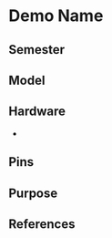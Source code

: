 Demo Name
==================
Semester
---

Model
---

Hardware
---
*

Pins
---

Purpose
---

References
---
